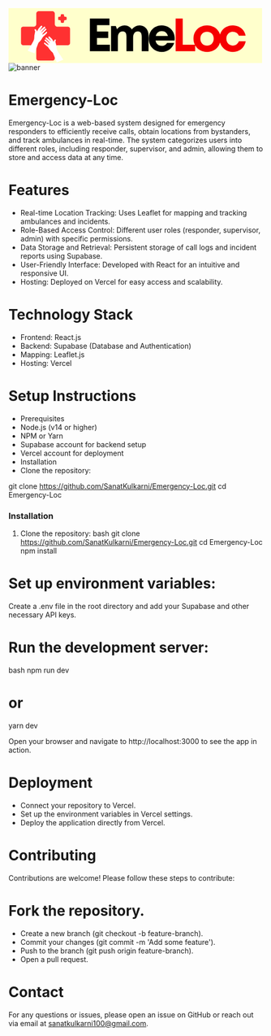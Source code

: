 <svg xmlns="http://www.w3.org/2000/svg" xmlns:xlink="http://www.w3.org/1999/xlink" width="500" zoomAndPan="magnify" viewBox="0 0 375 80.999996" height="108" preserveAspectRatio="xMidYMid meet" version="1.0"><defs><g/><clipPath id="818fbe390e"><path d="M 18.21875 4.5 L 91.28125 4.5 L 91.28125 77.558594 L 18.21875 77.558594 Z M 18.21875 4.5 " clip-rule="nonzero"/></clipPath><clipPath id="5fc0cd8910"><path d="M 64.699219 4.5 L 44.800781 4.5 C 42.730469 4.5 41.050781 6.179688 41.050781 8.25 L 41.050781 23.582031 C 41.050781 25.652344 39.371094 27.332031 37.300781 27.332031 L 21.96875 27.332031 C 19.898438 27.332031 18.21875 29.011719 18.21875 31.082031 L 18.21875 50.980469 C 18.21875 53.050781 19.898438 54.730469 21.96875 54.730469 L 37.300781 54.730469 C 39.371094 54.730469 41.050781 56.40625 41.050781 58.480469 L 41.050781 73.808594 C 41.050781 75.882812 42.730469 77.558594 44.800781 77.558594 L 64.699219 77.558594 C 66.769531 77.558594 68.449219 75.882812 68.449219 73.808594 L 68.449219 58.480469 C 68.449219 56.40625 70.128906 54.730469 72.199219 54.730469 L 87.53125 54.730469 C 89.601562 54.730469 91.28125 53.050781 91.28125 50.980469 L 91.28125 31.082031 C 91.28125 29.011719 89.601562 27.332031 87.53125 27.332031 L 72.199219 27.332031 C 70.128906 27.332031 68.449219 25.652344 68.449219 23.582031 L 68.449219 8.25 C 68.449219 6.179688 66.769531 4.5 64.699219 4.5 Z M 64.699219 4.5 " clip-rule="nonzero"/></clipPath><clipPath id="78d13cf174"><path d="M 73.214844 8.78125 L 86.148438 8.78125 L 86.148438 21.71875 L 73.214844 21.71875 Z M 73.214844 8.78125 " clip-rule="nonzero"/></clipPath><clipPath id="dffa9a889f"><path d="M 80.605469 8.78125 L 78.753906 8.78125 C 77.925781 8.78125 77.253906 9.453125 77.253906 10.28125 L 77.253906 11.324219 C 77.253906 12.152344 76.585938 12.824219 75.753906 12.824219 L 74.714844 12.824219 C 73.882812 12.824219 73.214844 13.496094 73.214844 14.324219 L 73.214844 16.175781 C 73.214844 17.003906 73.882812 17.675781 74.714844 17.675781 L 75.753906 17.675781 C 76.585938 17.675781 77.253906 18.347656 77.253906 19.175781 L 77.253906 20.21875 C 77.253906 21.046875 77.925781 21.71875 78.753906 21.71875 L 80.605469 21.71875 C 81.433594 21.71875 82.105469 21.046875 82.105469 20.21875 L 82.105469 19.175781 C 82.105469 18.347656 82.777344 17.675781 83.605469 17.675781 L 84.648438 17.675781 C 85.476562 17.675781 86.148438 17.003906 86.148438 16.175781 L 86.148438 14.324219 C 86.148438 13.496094 85.476562 12.824219 84.648438 12.824219 L 83.605469 12.824219 C 82.777344 12.824219 82.105469 12.152344 82.105469 11.324219 L 82.105469 10.28125 C 82.105469 9.453125 81.433594 8.78125 80.605469 8.78125 Z M 80.605469 8.78125 " clip-rule="nonzero"/></clipPath><clipPath id="a0671b98fa"><path d="M 28 25 L 58 25 L 58 67 L 28 67 Z M 28 25 " clip-rule="nonzero"/></clipPath><clipPath id="262bd429e1"><path d="M 41.285156 21.71875 L 60.304688 28.6875 L 45.316406 69.609375 L 26.292969 62.644531 Z M 41.285156 21.71875 " clip-rule="nonzero"/></clipPath><clipPath id="337afb407a"><path d="M 41.285156 21.71875 L 60.304688 28.6875 L 45.316406 69.609375 L 26.292969 62.644531 Z M 41.285156 21.71875 " clip-rule="nonzero"/></clipPath><clipPath id="0ed2914fb5"><path d="M 52 41 L 82 41 L 82 81 L 52 81 Z M 52 41 " clip-rule="nonzero"/></clipPath><clipPath id="c0814477b3"><path d="M 49.011719 45.050781 L 67.121094 37.445312 L 83.046875 75.363281 L 64.933594 82.96875 Z M 49.011719 45.050781 " clip-rule="nonzero"/></clipPath><clipPath id="d84ad8eddb"><path d="M 66.945312 37.519531 L 48.832031 45.125 L 64.757812 83.042969 L 82.871094 75.4375 Z M 66.945312 37.519531 " clip-rule="nonzero"/></clipPath></defs><rect x="-37.5" width="450" fill="#ffffff" y="-8.1" height="97.199995" fill-opacity="1"/><rect x="-37.5" width="450" fill="#ffffcc" y="-8.1" height="97.199995" fill-opacity="1"/><g fill="#000000" fill-opacity="1"><g transform="translate(114.844869, 63.617888)"><g><path d="M 15.96875 -9.703125 L 35.15625 -9.703125 L 35.15625 0 L 5.5 0 L 5.5 -48.171875 L 34.40625 -48.171875 L 34.40625 -38.53125 L 15.96875 -38.53125 L 15.96875 -29.03125 L 32.609375 -29.03125 L 32.609375 -19.609375 L 15.96875 -19.609375 Z M 15.96875 -9.703125 "/></g></g></g><g fill="#000000" fill-opacity="1"><g transform="translate(146.841832, 63.617888)"><g><path d="M 47.0625 -38.046875 C 49.632812 -38.046875 51.90625 -37.414062 53.875 -36.15625 C 55.851562 -34.894531 57.40625 -33.160156 58.53125 -30.953125 C 59.65625 -28.753906 60.21875 -26.210938 60.21875 -23.328125 L 60.21875 0 L 50.171875 0 L 50.171875 -21.671875 C 50.171875 -26.722656 48.285156 -29.25 44.515625 -29.25 C 42.316406 -29.25 40.585938 -28.441406 39.328125 -26.828125 C 38.066406 -25.222656 37.4375 -22.976562 37.4375 -20.09375 L 37.4375 0 L 27.59375 0 L 27.59375 -21.671875 C 27.59375 -26.722656 25.78125 -29.25 22.15625 -29.25 C 19.863281 -29.25 18.070312 -28.441406 16.78125 -26.828125 C 15.5 -25.222656 14.859375 -22.976562 14.859375 -20.09375 L 14.859375 0 L 4.8125 0 L 4.8125 -37.15625 L 11.828125 -37.15625 L 13.6875 -32.546875 C 15.019531 -34.203125 16.660156 -35.53125 18.609375 -36.53125 C 20.554688 -37.539062 22.632812 -38.046875 24.84375 -38.046875 C 27.175781 -38.046875 29.285156 -37.519531 31.171875 -36.46875 C 33.054688 -35.414062 34.523438 -33.945312 35.578125 -32.0625 C 36.859375 -33.894531 38.507812 -35.347656 40.53125 -36.421875 C 42.550781 -37.503906 44.726562 -38.046875 47.0625 -38.046875 Z M 47.0625 -38.046875 "/></g></g></g><g fill="#000000" fill-opacity="1"><g transform="translate(204.91871, 63.617888)"><g><path d="M 40.875 -18.71875 C 40.875 -17.75 40.804688 -16.765625 40.671875 -15.765625 L 12.59375 -15.765625 C 13.007812 -13.234375 14.019531 -11.289062 15.625 -9.9375 C 17.226562 -8.582031 19.242188 -7.90625 21.671875 -7.90625 C 23.421875 -7.90625 24.984375 -8.285156 26.359375 -9.046875 C 27.734375 -9.804688 28.785156 -10.851562 29.515625 -12.1875 L 40.125 -12.1875 C 38.738281 -8.144531 36.394531 -4.929688 33.09375 -2.546875 C 29.789062 -0.160156 25.984375 1.03125 21.671875 1.03125 C 18.003906 1.03125 14.710938 0.171875 11.796875 -1.546875 C 8.890625 -3.265625 6.597656 -5.601562 4.921875 -8.5625 C 3.242188 -11.519531 2.40625 -14.859375 2.40625 -18.578125 C 2.40625 -22.296875 3.242188 -25.632812 4.921875 -28.59375 C 6.597656 -31.550781 8.890625 -33.890625 11.796875 -35.609375 C 14.710938 -37.328125 18.003906 -38.1875 21.671875 -38.1875 C 25.484375 -38.1875 28.832031 -37.300781 31.71875 -35.53125 C 34.613281 -33.769531 36.863281 -31.421875 38.46875 -28.484375 C 40.070312 -25.546875 40.875 -22.289062 40.875 -18.71875 Z M 21.671875 -29.65625 C 19.421875 -29.65625 17.523438 -29.035156 15.984375 -27.796875 C 14.453125 -26.554688 13.414062 -24.835938 12.875 -22.640625 L 30.828125 -22.640625 C 29.359375 -27.316406 26.304688 -29.65625 21.671875 -29.65625 Z M 21.671875 -29.65625 "/></g></g></g><g fill="#f60000" fill-opacity="1"><g transform="translate(241.66517, 63.617888)"><g><path d="M 15.96875 -9.703125 L 34.40625 -9.703125 L 34.40625 0 L 5.5 0 L 5.5 -48.171875 L 15.96875 -48.171875 Z M 15.96875 -9.703125 "/></g></g></g><g fill="#f60000" fill-opacity="1"><g transform="translate(271.116074, 63.617888)"><g><path d="M 22.5 1.03125 C 18.644531 1.03125 15.203125 0.171875 12.171875 -1.546875 C 9.148438 -3.265625 6.765625 -5.601562 5.015625 -8.5625 C 3.273438 -11.519531 2.40625 -14.859375 2.40625 -18.578125 C 2.40625 -22.335938 3.273438 -25.695312 5.015625 -28.65625 C 6.765625 -31.613281 9.148438 -33.941406 12.171875 -35.640625 C 15.203125 -37.335938 18.644531 -38.1875 22.5 -38.1875 C 26.3125 -38.1875 29.726562 -37.335938 32.75 -35.640625 C 35.78125 -33.941406 38.164062 -31.613281 39.90625 -28.65625 C 41.65625 -25.695312 42.53125 -22.335938 42.53125 -18.578125 C 42.53125 -14.859375 41.65625 -11.519531 39.90625 -8.5625 C 38.164062 -5.601562 35.78125 -3.265625 32.75 -1.546875 C 29.726562 0.171875 26.3125 1.03125 22.5 1.03125 Z M 22.5 -8.390625 C 25.394531 -8.390625 27.757812 -9.328125 29.59375 -11.203125 C 31.425781 -13.085938 32.34375 -15.546875 32.34375 -18.578125 C 32.34375 -21.609375 31.425781 -24.0625 29.59375 -25.9375 C 27.757812 -27.820312 25.394531 -28.765625 22.5 -28.765625 C 19.5625 -28.765625 17.175781 -27.820312 15.34375 -25.9375 C 13.507812 -24.0625 12.59375 -21.609375 12.59375 -18.578125 C 12.59375 -15.546875 13.507812 -13.085938 15.34375 -11.203125 C 17.175781 -9.328125 19.5625 -8.390625 22.5 -8.390625 Z M 22.5 -8.390625 "/></g></g></g><g fill="#f60000" fill-opacity="1"><g transform="translate(309.581409, 63.617888)"><g><path d="M 22.09375 1.03125 C 18.375 1.03125 15.019531 0.160156 12.03125 -1.578125 C 9.050781 -3.328125 6.703125 -5.691406 4.984375 -8.671875 C 3.265625 -11.648438 2.40625 -15 2.40625 -18.71875 C 2.40625 -22.4375 3.265625 -25.757812 4.984375 -28.6875 C 6.703125 -31.625 9.050781 -33.941406 12.03125 -35.640625 C 15.019531 -37.335938 18.394531 -38.1875 22.15625 -38.1875 C 25.363281 -38.1875 28.285156 -37.554688 30.921875 -36.296875 C 33.566406 -35.035156 35.769531 -33.257812 37.53125 -30.96875 C 39.300781 -28.675781 40.484375 -26.015625 41.078125 -22.984375 L 31.109375 -22.984375 C 30.273438 -24.816406 29.066406 -26.238281 27.484375 -27.25 C 25.898438 -28.257812 24.101562 -28.765625 22.09375 -28.765625 C 20.300781 -28.765625 18.679688 -28.316406 17.234375 -27.421875 C 15.785156 -26.523438 14.648438 -25.316406 13.828125 -23.796875 C 13.003906 -22.285156 12.59375 -20.566406 12.59375 -18.640625 C 12.59375 -16.722656 13.003906 -14.992188 13.828125 -13.453125 C 14.648438 -11.910156 15.785156 -10.679688 17.234375 -9.765625 C 18.679688 -8.847656 20.300781 -8.390625 22.09375 -8.390625 C 24.15625 -8.390625 25.953125 -8.925781 27.484375 -10 C 29.023438 -11.082031 30.234375 -12.632812 31.109375 -14.65625 L 41.21875 -14.65625 C 40.625 -11.539062 39.429688 -8.800781 37.640625 -6.4375 C 35.847656 -4.070312 33.617188 -2.234375 30.953125 -0.921875 C 28.296875 0.378906 25.34375 1.03125 22.09375 1.03125 Z M 22.09375 1.03125 "/></g></g></g><g clip-path="url(#818fbe390e)"><g clip-path="url(#5fc0cd8910)"><path fill="#ff3131" d="M 18.21875 4.5 L 91.28125 4.5 L 91.28125 77.558594 L 18.21875 77.558594 Z M 18.21875 4.5 " fill-opacity="1" fill-rule="nonzero"/></g></g><g clip-path="url(#78d13cf174)"><g clip-path="url(#dffa9a889f)"><path fill="#ff3131" d="M 73.214844 8.78125 L 86.148438 8.78125 L 86.148438 21.71875 L 73.214844 21.71875 Z M 73.214844 8.78125 " fill-opacity="1" fill-rule="nonzero"/></g></g><g clip-path="url(#a0671b98fa)"><g clip-path="url(#262bd429e1)"><g clip-path="url(#337afb407a)"><path fill="#ffffff" d="M 28.269531 62.898438 C 30.296875 60.242188 31.679688 57.179688 33.535156 54.410156 C 35.128906 51.707031 36.8125 48.996094 37.792969 46 C 38.386719 43.355469 37.785156 40.570312 38.699219 37.980469 C 38.90625 36.464844 39.597656 34.902344 39.195312 33.382812 C 38.234375 32.515625 38.066406 30.566406 39.839844 31.171875 C 41.421875 31.316406 41.617188 34.183594 42.21875 34.285156 C 43.199219 32.195312 44.132812 30.007812 45.863281 28.410156 C 46.867188 27.5 47.660156 25.542969 49.25 25.816406 C 50.949219 26.738281 49.007812 28.550781 48.402344 29.605469 C 47.835938 30.675781 46.03125 32.210938 46.457031 33.128906 C 48.144531 31.070312 50.21875 29.316406 52.34375 27.703125 C 53.925781 26.355469 55.339844 28.902344 53.597656 29.804688 C 51.910156 31.539062 50.011719 33.105469 48.714844 35.175781 C 47.914062 35.925781 48.445312 36.445312 49.097656 35.484375 C 50.570312 33.832031 52.316406 32.460938 53.863281 30.882812 C 54.96875 29.097656 57.023438 31.429688 55.355469 32.527344 C 54.074219 34.007812 52.601562 35.3125 51.320312 36.785156 C 50.886719 37.402344 49.007812 39.8125 50.867188 38.828125 C 52.613281 37.84375 54.128906 36.53125 55.625 35.210938 C 57.503906 34.101562 57.453125 36.859375 56.097656 37.515625 C 54.605469 39.207031 52.914062 40.714844 51.226562 42.203125 C 49.429688 44.6875 48.214844 47.648438 45.808594 49.652344 C 44.398438 50.484375 43.851562 52.011719 43.347656 53.484375 C 41.722656 57.90625 40.191406 62.359375 38.617188 66.800781 C 35.171875 65.496094 31.652344 64.351562 28.269531 62.898438 Z M 28.269531 62.898438 " fill-opacity="1" fill-rule="nonzero"/></g></g></g><g clip-path="url(#0ed2914fb5)"><g clip-path="url(#c0814477b3)"><g clip-path="url(#d84ad8eddb)"><path fill="#ffffff" d="M 81.15625 76.144531 C 79.105469 73.707031 77.65625 70.851562 75.765625 68.300781 C 74.128906 65.796875 72.40625 63.289062 71.339844 60.480469 C 70.660156 57.992188 71.105469 55.308594 70.121094 52.882812 C 69.859375 51.453125 69.128906 49.996094 69.441406 48.53125 C 70.320312 47.660156 70.394531 45.796875 68.734375 46.453125 C 67.234375 46.660156 67.175781 49.402344 66.605469 49.527344 C 65.582031 47.578125 64.59375 45.539062 62.875 44.09375 C 61.882812 43.269531 61.039062 41.441406 59.539062 41.773438 C 57.960938 42.726562 59.886719 44.363281 60.511719 45.34375 C 61.097656 46.335938 62.886719 47.71875 62.519531 48.609375 C 60.820312 46.726562 58.769531 45.148438 56.675781 43.707031 C 55.109375 42.492188 53.875 44.980469 55.574219 45.761719 C 57.261719 47.339844 59.136719 48.746094 60.460938 50.660156 C 61.257812 51.335938 60.773438 51.855469 60.109375 50.96875 C 58.636719 49.460938 56.914062 48.234375 55.367188 46.800781 C 54.238281 45.148438 52.386719 47.460938 54.023438 48.433594 C 55.304688 49.785156 56.765625 50.960938 58.054688 52.304688 C 58.492188 52.875 60.390625 55.089844 58.574219 54.234375 C 56.867188 53.371094 55.367188 52.1875 53.882812 51 C 52.046875 50.027344 52.21875 52.648438 53.535156 53.214844 C 55.035156 54.757812 56.707031 56.121094 58.382812 57.460938 C 60.203125 59.746094 61.492188 62.511719 63.871094 64.3125 C 65.25 65.042969 65.835938 66.472656 66.382812 67.851562 C 68.125 71.988281 69.78125 76.164062 71.476562 80.320312 C 74.699219 78.925781 78 77.679688 81.15625 76.144531 Z M 81.15625 76.144531 " fill-opacity="1" fill-rule="nonzero"/></g></g></g></svg>
![banner](https://github.com/user-attachments/assets/438e017a-a935-4b99-9151-62977ada21cf)

# Emergency-Loc
Emergency-Loc is a web-based system designed for emergency responders to efficiently receive calls, obtain locations from bystanders, and track ambulances in real-time. The system categorizes users into different roles, including responder, supervisor, and admin, allowing them to store and access data at any time.

# Features
- Real-time Location Tracking: Uses Leaflet for mapping and tracking ambulances and incidents.
- Role-Based Access Control: Different user roles (responder, supervisor, admin) with specific permissions.
- Data Storage and Retrieval: Persistent storage of call logs and incident reports using Supabase.
- User-Friendly Interface: Developed with React for an intuitive and responsive UI.
- Hosting: Deployed on Vercel for easy access and scalability.

# Technology Stack
- Frontend: React.js
- Backend: Supabase (Database and Authentication)
- Mapping: Leaflet.js
- Hosting: Vercel

# Setup Instructions
- Prerequisites
- Node.js (v14 or higher)
- NPM or Yarn
- Supabase account for backend setup
- Vercel account for deployment
- Installation
- Clone the repository:

git clone https://github.com/SanatKulkarni/Emergency-Loc.git
cd Emergency-Loc

### Installation

1. Clone the repository:
   bash
   git clone https://github.com/SanatKulkarni/Emergency-Loc.git
   cd Emergency-Loc
   npm install
   
   
# Set up environment variables:
Create a .env file in the root directory and add your Supabase and other necessary API keys.

# Run the development server:

bash
npm run dev
# or
yarn dev

Open your browser and navigate to http://localhost:3000 to see the app in action.

# Deployment
- Connect your repository to Vercel.
- Set up the environment variables in Vercel settings.
- Deploy the application directly from Vercel.

# Contributing
Contributions are welcome! Please follow these steps to contribute:

# Fork the repository.
- Create a new branch (git checkout -b feature-branch).
- Commit your changes (git commit -m 'Add some feature').
- Push to the branch (git push origin feature-branch).
- Open a pull request.

# Contact
For any questions or issues, please open an issue on GitHub or reach out via email at sanatkulkarni100@gmail.com.
